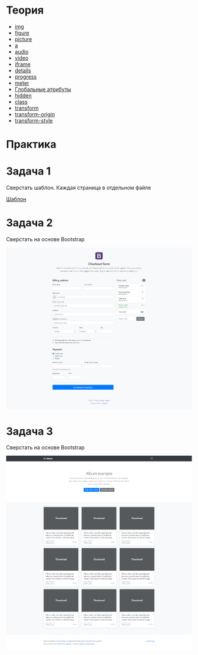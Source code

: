 # Теория

- [img](https://doka.guide/html/img/)
- [figure](https://doka.guide/html/figure-figcaption/)
- [picture](https://doka.guide/html/picture/)
- [a](https://doka.guide/html/a/)
- [audio](https://doka.guide/html/audio/)
- [video](https://doka.guide/html/video/)
- [iframe](https://doka.guide/html/iframe/)
- [details](https://doka.guide/html/details/)
- [progress](https://doka.guide/html/progress/)
- [meter](https://doka.guide/html/meter/)
- [Глобальные атрибуты](https://doka.guide/html/global-attrs/)
- [hidden](https://doka.guide/html/hidden/)
- [class](https://doka.guide/html/class/)
- [transform](https://doka.guide/css/transform/)
- [transform-origin](https://doka.guide/css/transform-origin/)
- [transform-style](https://doka.guide/css/transform-style/)


# Практика

# Задача 1

Сверстать шаблон. Каждая страница в отдельном файле

[Шаблон](https://www.figma.com/community/file/1095400336106836499)

# Задача 2

Сверстать на основе Bootstrap

![b-f](./img/b-form.png)

# Задача 3

Сверстать на основе Bootstrap

![b-e](./img/b-e.png)